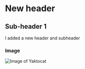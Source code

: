 # New header
## Sub-header 1

I added a new header and subheader

### Image 
![Image of Yaktocat](https://octodex.github.com/images/yaktocat.png)
